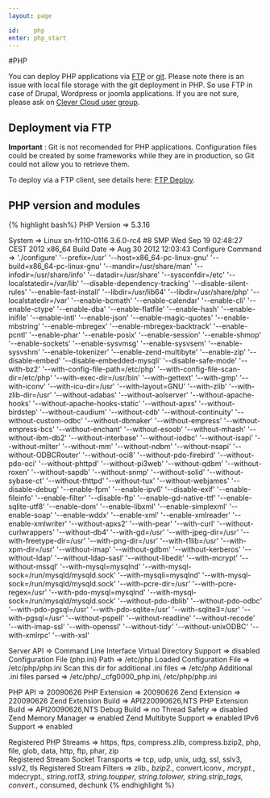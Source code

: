 ```yaml
---
layout: page

id:    php
enter: php_start
---
```

#PHP

You can deploy PHP applications via <a href="/php/ftp-deploy.html">FTP</a> or <a href="/php/git-deploy.html">git</a>. Please note there is an issue with local file storage with the git deployment in PHP. So use FTP in case of Drupal, Wordpress or joomla applications. If you are not sure, please ask on <a href="https://groups.google.com/forum/?fromgroups#!forum/clever-cloud-users">Clever Cloud user group</a>.

## Deployment via FTP 
**Important** : Git is not recomended for PHP applications. Configuration files could be created by some frameworks while they are in production, so Git could not allow you to retrieve them.

To deploy via a FTP client, see details here: <a href="/php/ftp-deploy.html">FTP Deploy</a>.  

## PHP version and modules

{% highlight bash%}
PHP Version => 5.3.16

System => Linux sn-fr110-0116 3.6.0-rc4 #8 SMP Wed Sep 19 02:48:27 CEST 2012 x86_64
Build Date => Aug 30 2012 12:03:43
Configure Command =>  './configure'  '--prefix=/usr' '--host=x86_64-pc-linux-gnu' '--build=x86_64-pc-linux-gnu' '--mandir=/usr/share/man' '--infodir=/usr/share/info' '--datadir=/usr/share' '--sysconfdir=/etc' '--localstatedir=/var/lib' '--disable-dependency-tracking' '--disable-silent-rules' '--enable-fast-install' '--libdir=/usr/lib64' '--libdir=/usr/share/php' '--localstatedir=/var' '--enable-bcmath' '--enable-calendar' '--enable-cli' '--enable-ctype' '--enable-dba' '--enable-flatfile' '--enable-hash' '--enable-inifile' '--enable-intl' '--enable-json' '--enable-magic-quotes' '--enable-mbstring' '--enable-mbregex' '--enable-mbregex-backtrack' '--enable-pcntl' '--enable-phar' '--enable-posix' '--enable-session' '--enable-shmop' '--enable-sockets' '--enable-sysvmsg' '--enable-sysvsem' '--enable-sysvshm' '--enable-tokenizer' '--enable-zend-multibyte' '--enable-zip' '--disable-embed' '--disable-embedded-mysqli' '--disable-safe-mode' '--with-bz2' '--with-config-file-path=/etc/php' '--with-config-file-scan-dir=/etc/php' '--with-exec-dir=/usr/bin' '--with-gettext' '--with-gmp' '--with-iconv' '--with-icu-dir=/usr' '--with-layout=GNU' '--with-zlib' '--with-zlib-dir=/usr' '--without-adabas' '--without-aolserver' '--without-apache-hooks' '--without-apache-hooks-static' '--without-apxs' '--without-birdstep' '--without-caudium' '--without-cdb' '--without-continuity' '--without-custom-odbc' '--without-dbmaker' '--without-empress' '--without-empress-bcs' '--without-enchant' '--without-esoob' '--without-mhash' '--without-ibm-db2' '--without-interbase' '--without-iodbc' '--without-isapi' '--without-milter' '--without-mm' '--without-ndbm' '--without-nsapi' '--without-ODBCRouter' '--without-oci8' '--without-pdo-firebird' '--without-pdo-oci' '--without-phttpd' '--without-pi3web' '--without-qdbm' '--without-roxen' '--without-sapdb' '--without-snmp' '--without-solid' '--without-sybase-ct' '--without-thttpd' '--without-tux' '--without-webjames' '--disable-debug' '--enable-fpm' '--enable-ipv6' '--disable-exif' '--enable-fileinfo' '--enable-filter' '--disable-ftp' '--enable-gd-native-ttf' '--enable-sqlite-utf8' '--enable-dom' '--enable-libxml' '--enable-simplexml' '--enable-soap' '--enable-wddx' '--enable-xml' '--enable-xmlreader' '--enable-xmlwriter' '--without-apxs2' '--with-pear' '--with-curl' '--without-curlwrappers' '--without-db4' '--with-gd=/usr' '--with-jpeg-dir=/usr' '--with-freetype-dir=/usr' '--with-png-dir=/usr' '--with-t1lib=/usr' '--with-xpm-dir=/usr' '--without-imap' '--without-gdbm' '--without-kerberos' '--without-ldap' '--without-ldap-sasl' '--without-libedit' '--with-mcrypt' '--without-mssql' '--with-mysql=mysqlnd' '--with-mysql-sock=/run/mysqld/mysqld.sock' '--with-mysqli=mysqlnd' '--with-mysql-sock=/run/mysqld/mysqld.sock' '--with-pcre-dir=/usr' '--with-pcre-regex=/usr' '--with-pdo-mysql=mysqlnd' '--with-mysql-sock=/run/mysqld/mysqld.sock' '--without-pdo-dblib' '--without-pdo-odbc' '--with-pdo-pgsql=/usr' '--with-pdo-sqlite=/usr' '--with-sqlite3=/usr' '--with-pgsql=/usr' '--without-pspell' '--without-readline' '--without-recode' '--with-imap-ssl' '--with-openssl' '--without-tidy' '--without-unixODBC' '--with-xmlrpc' '--with-xsl'

Server API => Command Line Interface
Virtual Directory Support => disabled
Configuration File (php.ini) Path => /etc/php
Loaded Configuration File => /etc/php/php.ini
Scan this dir for additional .ini files => /etc/php
Additional .ini files parsed => /etc/php/._cfg0000_php.ini,
/etc/php/php.ini

PHP API => 20090626
PHP Extension => 20090626
Zend Extension => 220090626
Zend Extension Build => API220090626,NTS
PHP Extension Build => API20090626,NTS
Debug Build => no
Thread Safety => disabled
Zend Memory Manager => enabled
Zend Multibyte Support => enabled
IPv6 Support => enabled

Registered PHP Streams => https, ftps, compress.zlib, compress.bzip2, php, file, glob, data, http, ftp, phar, zip  
Registered Stream Socket Transports => tcp, udp, unix, udg, ssl, sslv3, sslv2, tls
Registered Stream Filters => zlib.*, bzip2.*, convert.iconv.*, mcrypt.*, mdecrypt.*, string.rot13, string.toupper, string.tolower, string.strip_tags, convert.*, consumed, dechunk
{% endhighlight %}
